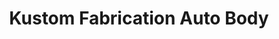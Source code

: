 ---
title: "Kustom Fabrication Auto Body"
url: /rutland/kustom-fabrication-auto-body/
shop: Autowerkstatt
---